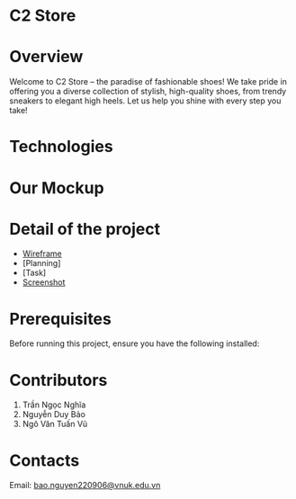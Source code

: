 # C2 Store
# Overview
Welcome to C2 Store – the paradise of fashionable shoes! We take pride in offering you a diverse collection of stylish, high-quality shoes, from trendy sneakers to elegant high heels. Let us help you shine with every step you take!
# Technologies






# Our Mockup

# Detail of the project
- [Wireframe](https://www.figma.com/design/eNzURp2k9Fg3rs83d0ZZ8I/Web-B%C3%A1n-GI%C3%A0y-(Community)?node-id=35-343&t=0OzoYRWdzZfBfIcH-0)
- [Planning] 
- [Task]
- [Screenshot](http://127.0.0.1:8000/)
# Prerequisites
Before running this project, ensure you have the following installed:


# Contributors
1. Trần Ngọc Nghĩa
2. Nguyễn Duy Bảo
3. Ngô Văn Tuấn Vũ
# Contacts
Email: bao.nguyen220906@vnuk.edu.vn





